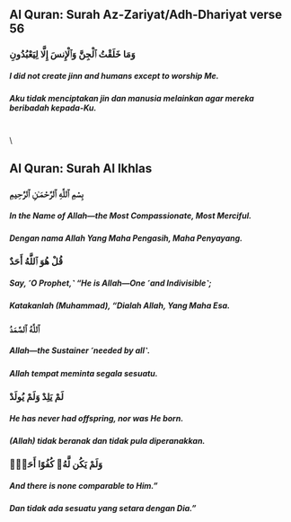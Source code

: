 ## Al Quran: Surah Az-Zariyat/Adh-Dhariyat verse 56
### وَمَا خَلَقْتُ ٱلْجِنَّ وَٱلْإِنسَ إِلَّا لِيَعْبُدُونِ
##### I did not create jinn and humans except to worship Me.
##### Aku tidak menciptakan jin dan manusia melainkan agar mereka beribadah kepada-Ku.
\
\
## Al Quran: Surah Al Ikhlas
### بِسْمِ ٱللَّهِ ٱلرَّحْمَـٰنِ ٱلرَّحِيمِ
##### In the Name of Allah—the Most Compassionate, Most Merciful.
##### Dengan nama Allah Yang Maha Pengasih, Maha Penyayang.
### قُلْ هُوَ ٱللَّهُ أَحَدٌ
##### Say, ˹O Prophet,˺ “He is Allah—One ˹and Indivisible˺;
##### Katakanlah (Muhammad), “Dialah Allah, Yang Maha Esa.
### ٱللَّهُ ٱلصَّمَدُ
##### Allah—the Sustainer ˹needed by all˺.
##### Allah tempat meminta segala sesuatu.
### لَمْ يَلِدْ وَلَمْ يُولَدْ
##### He has never had offspring, nor was He born.
##### (Allah) tidak beranak dan tidak pula diperanakkan.
### وَلَمْ يَكُن لَّهُۥ كُفُوًا أَحَدٌۢ
##### And there is none comparable to Him.”
##### Dan tidak ada sesuatu yang setara dengan Dia.”

<!--
**mahesame/mahesame** is a ✨ _special_ ✨ repository because its `README.md` (this file) appears on your GitHub profile.

Here are some ideas to get you started:

- 🔭 I’m currently working on ...
- 🌱 I’m currently learning ...
- 👯 I’m looking to collaborate on ...
- 🤔 I’m looking for help with ...
- 💬 Ask me about ...
- 📫 How to reach me: ...
- 😄 Pronouns: ...
- ⚡ Fun fact: ...
-->

